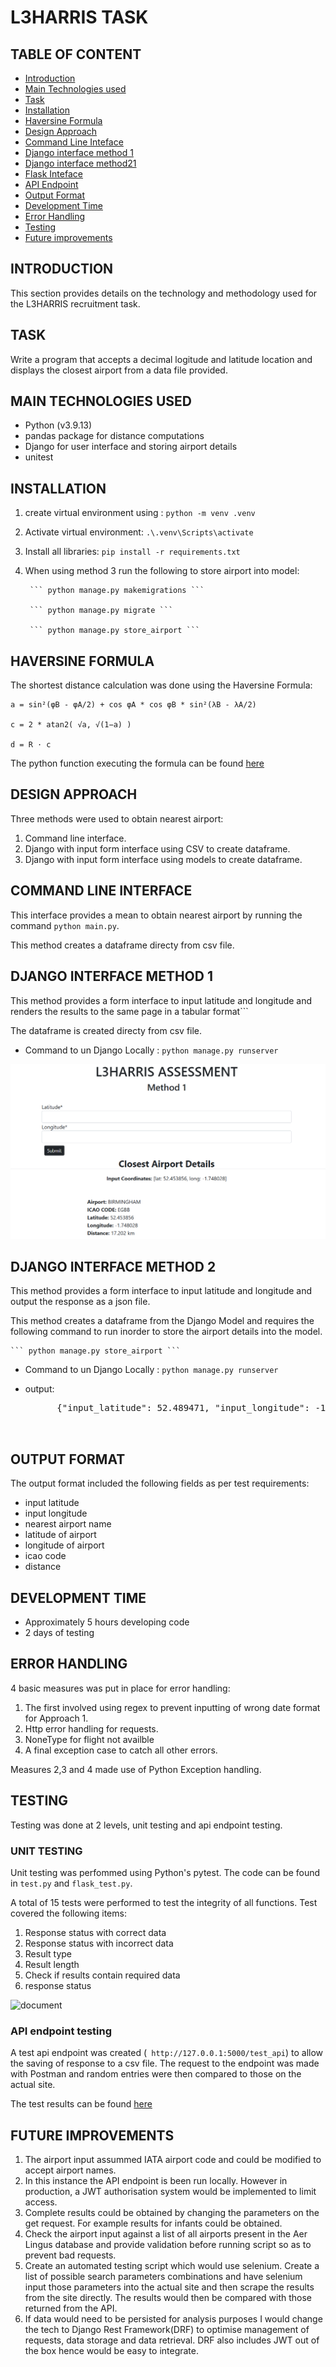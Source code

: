 # L3HARRIS TASK

## TABLE OF CONTENT 
* [Introduction](#introduction)
* [Main Technologies used](#main-technologies-used)
* [Task](#task)     
* [Installation](#installation)
* [Haversine Formula](#installation)
* [Design Approach](#design-approach)
* [Command Line Inteface](#command-line-interface)
* [Django interface method 1](#django-interface-method-1)
* [Django interface method21](#django-interface-method-2)
* [Flask Inteface](#flask-interface)
* [API Endpoint](#api-endpoint)
* [Output Format](#output-format)  
* [Development Time](#development-time)
* [Error Handling](#error-handling)
* [Testing](#testing)
* [Future improvements](#future-improvements)


## INTRODUCTION 

This section provides details on the technology and methodology used for the L3HARRIS recruitment task.

## TASK

Write a program that accepts a decimal logitude and latitude location and displays the closest airport from a data file provided.


## MAIN TECHNOLOGIES USED

* Python (v3.9.13)
* pandas package for distance computations
* Django for user interface and storing airport details
* unitest


## INSTALLATION

1. create virtual environment using :  ``` python -m venv .venv ```
2. Activate virtual environment: ``` .\.venv\Scripts\activate ```
3. Install all libraries: ``` pip install -r requirements.txt ```
4. When using method 3 run the following to store airport into model:

        ``` python manage.py makemigrations ```

        ``` python manage.py migrate ```

        ``` python manage.py store_airport ```


## HAVERSINE FORMULA

The shortest distance calculation was done using the Haversine Formula:

    a = sin²(φB - φA/2) + cos φA * cos φB * sin²(λB - λA/2)

    c = 2 * atan2( √a, √(1−a) )

    d = R ⋅ c

The python function executing the formula can be found [here](api/utils.py)


## DESIGN APPROACH

Three methods were used to obtain nearest airport:
1. Command line interface. 
2. Django with input form interface using CSV to create dataframe.
3. Django with input form interface using models to create dataframe.


## COMMAND LINE INTERFACE

This interface provides a mean to obtain nearest airport by running the command ``` python main.py ```. 

This method creates a dataframe directy from csv file.


## DJANGO INTERFACE METHOD 1

This method provides a form interface to input latitude and longitude and renders the results to the same page in a tabular format```

The dataframe is created directy from csv file.

- Command to un Django Locally : ``` python manage.py runserver ```

![document](docs/image1.png)


## DJANGO INTERFACE METHOD 2

This method provides a form interface to input latitude and longitude and output the response as a json file.

This method creates a dataframe from the Django Model and requires the following command to run inorder to store the airport details into the model.

    ``` python manage.py store_airport ```

- Command to un Django Locally : ``` python manage.py runserver ```

- output:

    <pre>
        {"input_latitude": 52.489471, "input_longitude": -1.898575, "airport": "BIRMINGHAM", "latitude": 52.453856, "longitude": -1.748028, "icao_code": "EGBB", "distance": "17.202 km"}

    </pre>


## OUTPUT FORMAT

The output format included the following fields as per test requirements:

- input latitude
- input longitude
- nearest airport name
- latitude of airport
- longitude of airport
- icao code
- distance


## DEVELOPMENT TIME

* Approximately 5 hours developing code
* 2 days of testing

## ERROR HANDLING

4 basic measures was put in place for error handling:

1. The first involved using regex to prevent inputting of wrong date format for Approach 1.
2. Http error handling for requests.
3. NoneType for flight not availble
4. A final exception case to catch all other errors.

Measures 2,3 and 4 made use of Python Exception handling.

## TESTING

Testing was done at 2 levels, unit testing and api endpoint testing.

### UNIT TESTING

Unit testing was perfommed using Python's pytest. The code can be found in ``` test.py ``` and ``` flask_test.py ```.

A total of 15 tests were performed to test the integrity of all functions. Test covered the following items:
1. Response status with correct data
2. Response status with incorrect data
3. Result type
4. Result length
5. Check if results contain required data
6. response status

![document](document/image6.png)

### API endpoint testing

A test api endpoint was created  (``` http://127.0.0.1:5000/test_api```) to allow the saving of response to a csv file. The request to the endpoint was made with Postman and random entries were then compared to those on the actual site.

The test results can be found [here](document/test.csv)

## FUTURE IMPROVEMENTS

1. The airport input assummed IATA airport code and could be modified to accept airport names.
2. In this instance the API endpoint is been run locally. However in production, a JWT authorisation system would be implemented to limit access.
3. Complete results could be obtained by changing the parameters on the get request. For example results for infants could be obtained.
4. Check the airport input against a list of all airports present in the Aer Lingus database and provide validation before running script so as to prevent bad requests.
5. Create an automated testing script which would use selenium. Create a list of possible search parameters combinations and have selenium input those parameters into the actual site and then scrape the results from the site directly. The results would then be compared with those returned from the API. 
6. If data would need to be persisted for analysis purposes I would change the tech to Django Rest Framework(DRF) to optimise management of requests, data storage and data retrieval. DRF also includes JWT out of the box hence would be easy to integrate.